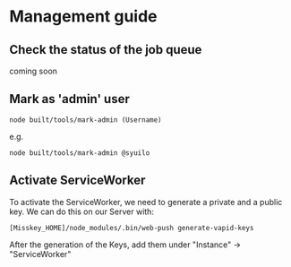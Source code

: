 # Management guide

## Check the status of the job queue
coming soon

## Mark as 'admin' user
``` shell
node built/tools/mark-admin (Username)
```

e.g.
``` shell
node built/tools/mark-admin @syuilo
```
## Activate ServiceWorker
To activate the ServiceWorker, we need to generate a private and a public key.
We can do this on our Server with:
```shell
[Misskey_HOME]/node_modules/.bin/web-push generate-vapid-keys
```
After the generation of the Keys, add them under "Instance" -> "ServiceWorker"
